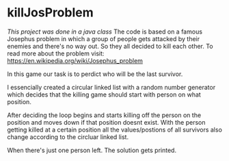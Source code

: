 # killJosProblem
*This project was done in a java class*
The code is based on a famous Josephus problem in which a group of people gets attacked by their enemies and there's no way out. So they all decided to kill each other. To read more about the problem visit: https://en.wikipedia.org/wiki/Josephus_problem

In this game our task is to perdict who will be the last survivor.

I essencially created a circular linked list with a random number generator which decides that the killing game should start with person on what position.

After deciding the loop begins and starts killing off the person on the position and moves down if that position doesnt exist. With the person getting killed at a certain position all the values/postions of all survivors also change according to the circluar linked list.

When there's just one person left. The solution gets printed.
